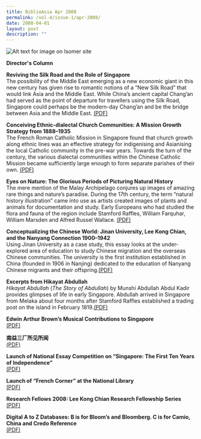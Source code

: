```yaml
---
title: BiblioAsia Apr 2008
permalink: /vol-4/issue-1/apr-2008/
date: 2008-04-01
layout: post
description: ""
---
```

![Alt text for image on Isomer site](/images/covers/ba4-1.jpg)

**Director's Column**<br>

**Reviving the Silk Road and the Role of Singapore**<br>The possibility of the Middle East emerging as a new economic giant in this new century has given rise to romantic notions of a “New Silk Road” that would link Asia and the Middle East. While China’s ancient capital Chang’an had served as the point of departure for travellers using the Silk Road, Singapore could perhaps be the modern-day Chang’an and be the bridge between Asia and the Middle East. [(PDF)](/files/pdf/vol-4/issue-1/v4-issue1_RevivingSilkRoad.pdf)

**Conceiving Ethnic-dialectal Church Communities: A Mission Growth Strategy from 1888–1935**<br>The French Roman Catholic Mission in Singapore found that church growth along ethnic lines was an effective strategy for indigenising and Asianising the local Catholic community in the pre-war years. Towards the turn of the century, the various dialectal communities within the Chinese Catholic Mission became sufficiently large enough to form separate parishes of their own. [(PDF)](/files/pdf/vol-4/issue-1/v4-issue1_EthnicDialectal.pdf)

**Eyes on Nature: The Glorious Periods of Picturing Natural History**<br>The mere mention of the Malay Archipelago conjures up images of amazing rare things and nature’s paradise. During the 17th century, the term “natural history illustration” came into use as artists created images of plants and animals for documentation and study. Early Europeans who had studied the flora and fauna of the region include Stamford Raffles, William Farquhar, William Marsden and Alfred Russel Wallace. [(PDF)](/files/pdf/vol-4/issue-1/v4-issue1_EyesNature2.pdf)

**Conceptualizing the Chinese World: Jinan University, Lee Kong Chian, and the Nanyang Connection 1900–1942**<br>Using Jinan University as a case study, this essay looks at the under-explored area of education to study Chinese migration and the overseas Chinese communities. The university is the first institution established in China (founded in 1906 in Nanjing) dedicated to the education of Nanyang Chinese migrants and their offspring.[(PDF)](/files/pdf/vol-4/issue-1/v4-issue1_JinanUniversity.pdf)

**Excerpts from Hikayat Abdullah**<br>*Hikayat Abdullah* (*The Story of Abdullah*) by Munshi Abdullah Abdul Kadir provides glimpses of life in early Singapore. Abdullah arrived in Singapore from Melaka about four months after Stamford Raffles established a trading post on the island in February 1819.[(PDF)](/files/pdf/vol-4/issue-1/v4-issue1_HikayatAbdullah.pdf)

**Edwin Arthur Brown’s Musical Contributions to Singapore**<br>[(PDF)](/files/pdf/vol-4/issue-1/v4-issue1_EdwinBrown.pdf)

**南益三厂所见所闻**<br>[(PDF)](/files/pdf/vol-4/issue-1/v4-issue1_Chinese2.pdf)

**Launch of National Essay Competition on “Singapore: The
First Ten Years of Independence”**<br>[(PDF)](/files/pdf/vol-4/issue-1/v4-issue1_NationalEssay.pdf)

**Launch of “French Corner” at the National Library**<br>[(PDF)](/files/pdf/vol-4/issue-1/v4-issue1_FrenchCorner.pdf)

**Research Fellows 2008: Lee Kong Chian Research Fellowship Series**<br>[(PDF)](/files/pdf/vol-4/issue-1/v4-issue1_ResearchFellows2008.pdf)

**Digital A to Z Databases: B is for Bloom’s and Bloomberg. C is for Camio, China and Credo Reference**<br>[(PDF)](/files/pdf/vol-4/issue-1/v4-issue1_DigitalA-Z.pdf)